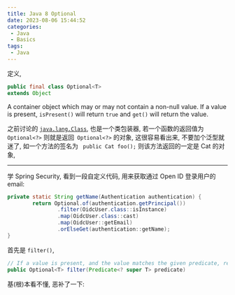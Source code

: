```yaml
---
title: Java 8 Optional
date: 2023-08-06 15:44:52
categories:
 - Java
 - Basics
tags:
 - Java
---
```


定义, 

```java
public final class Optional<T>
extends Object
```

A container object which may or may not contain a non-null value. If a value is present, `isPresent()` will return `true` and `get()` will return the value. 

之前讨论的 [`java.lang.Class`](https://davidzhu.xyz/2023/08/05/Java/Basics/002-reflection-object-class/), 也是一个类包装器, 若一个函数的返回值为 ` Optional<?>` 则就是返回` Optional<?>` 的对象, 这很容易看出来, 不要加个泛型就迷了, 如一个方法的签名为 ` public Cat foo();`  则该方法返回的一定是 Cat 的对象, 

---

学 Spring Security, 看到一段自定义代码, 用来获取通过 Open ID 登录用户的 email:

```java 
private static String getName(Authentication authentication) {
        return Optional.of(authentication.getPrincipal())
                .filter(OidcUser.class::isInstance)
                .map(OidcUser.class::cast)
                .map(OidcUser::getEmail)
                .orElseGet(authentication::getName);
}
```

首先是 `filter()`, 

```java
// If a value is present, and the value matches the given predicate, return an Optional describing the value, otherwise return an empty Optional.
public Optional<T> filter(Predicate<? super T> predicate)
```

基(根)本看不懂, 恶补了一下: 
